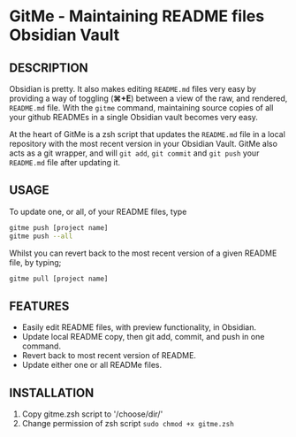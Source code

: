 # GitMe - Maintaining README files Obsidian Vault

## DESCRIPTION
Obsidian is pretty. It also makes editing `README.md` files very easy by providing a way of toggling (**⌘+E**) between a view of the raw, and rendered, `README.md` file. With the `gitme` command, maintaining source copies of all your github READMEs in a single Obsidian vault becomes very easy.

At the heart of GitMe is a zsh script that updates the `README.md` file in a local repository with the most recent version in your Obsidian Vault. GitMe also acts as a git wrapper, and will `git add`, `git commit` and `git push` your `README.md` file after updating it.

## USAGE
To update one, or all, of your README files, type
```bash
gitme push [project name]
gitme push --all
```

Whilst you can revert back to the most recent version of a given README file, by typing;
```bash
gitme pull [project name]
```

## FEATURES
* Easily edit README files, with preview functionality, in Obsidian.
* Update local README copy, then git add, commit, and push in one command.
* Revert back to most recent version of README.
* Update either one or all READMe files.

## INSTALLATION
1. Copy gitme.zsh script to '/choose/dir/' 
3. Change permission of zsh script `sudo chmod +x gitme.zsh`
